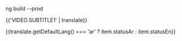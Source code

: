 ng build --prod

{{'VIDEO.SUBTITLE1' | translate}}

{{translate.getDefaultLang() === 'ar' ? item.statusAr : item.statusEn}}

